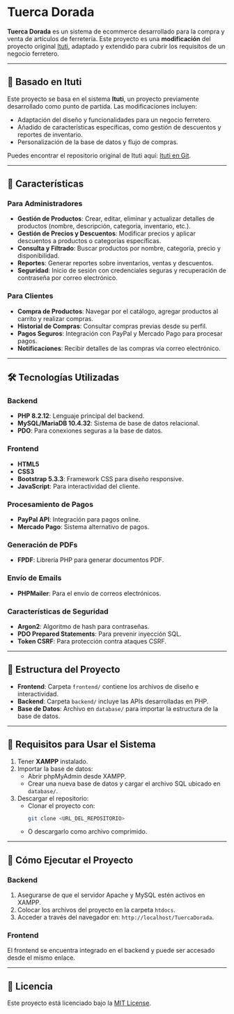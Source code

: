 # Tuerca Dorada

**Tuerca Dorada** es un sistema de ecommerce desarrollado para la compra y venta de artículos de ferretería. Este proyecto es una **modificación** del proyecto original [Ituti](URL_DEL_REPOSITORIO_DE_ITUTI), adaptado y extendido para cubrir los requisitos de un negocio ferretero.

---

## 📌 Basado en Ituti
Este proyecto se basa en el sistema **Ituti**, un proyecto previamente desarrollado como punto de partida. Las modificaciones incluyen:
- Adaptación del diseño y funcionalidades para un negocio ferretero.
- Añadido de características específicas, como gestión de descuentos y reportes de inventario.
- Personalización de la base de datos y flujo de compras.

Puedes encontrar el repositorio original de Ituti aquí: [Ituti en Git](URL_DEL_REPOSITORIO_DE_ITUTI).

---

## 🚀 Características

### Para Administradores
- **Gestión de Productos**: Crear, editar, eliminar y actualizar detalles de productos (nombre, descripción, categoría, inventario, etc.).
- **Gestión de Precios y Descuentos**: Modificar precios y aplicar descuentos a productos o categorías específicas.
- **Consulta y Filtrado**: Buscar productos por nombre, categoría, precio y disponibilidad.
- **Reportes**: Generar reportes sobre inventarios, ventas y descuentos.
- **Seguridad**: Inicio de sesión con credenciales seguras y recuperación de contraseña por correo electrónico.

### Para Clientes
- **Compra de Productos**: Navegar por el catálogo, agregar productos al carrito y realizar compras.
- **Historial de Compras**: Consultar compras previas desde su perfil.
- **Pagos Seguros**: Integración con PayPal y Mercado Pago para procesar pagos.
- **Notificaciones**: Recibir detalles de las compras vía correo electrónico.

---

## 🛠️ Tecnologías Utilizadas

### Backend
- **PHP 8.2.12**: Lenguaje principal del backend.
- **MySQL/MariaDB 10.4.32**: Sistema de base de datos relacional.
- **PDO**: Para conexiones seguras a la base de datos.

### Frontend
- **HTML5**
- **CSS3**
- **Bootstrap 5.3.3**: Framework CSS para diseño responsive.
- **JavaScript**: Para interactividad del cliente.

### Procesamiento de Pagos
- **PayPal API**: Integración para pagos online.
- **Mercado Pago**: Sistema alternativo de pagos.

### Generación de PDFs
- **FPDF**: Librería PHP para generar documentos PDF.

### Envío de Emails
- **PHPMailer**: Para el envío de correos electrónicos.

### Características de Seguridad
- **Argon2**: Algoritmo de hash para contraseñas.
- **PDO Prepared Statements**: Para prevenir inyección SQL.
- **Token CSRF**: Para protección contra ataques CSRF.

---

## 📂 Estructura del Proyecto
- **Frontend**: Carpeta `frontend/` contiene los archivos de diseño e interactividad.
- **Backend**: Carpeta `backend/` incluye las APIs desarrolladas en PHP.
- **Base de Datos**: Archivo en `database/` para importar la estructura de la base de datos.

---

## 🔧 Requisitos para Usar el Sistema
1. Tener **XAMPP** instalado.
2. Importar la base de datos:
   - Abrir phpMyAdmin desde XAMPP.
   - Crear una nueva base de datos y cargar el archivo SQL ubicado en `database/`.
3. Descargar el repositorio:
   - Clonar el proyecto con:
     ```bash
     git clone <URL_DEL_REPOSITORIO>
     ```
   - O descargarlo como archivo comprimido.

---

## 🚀 Cómo Ejecutar el Proyecto

### Backend
1. Asegurarse de que el servidor Apache y MySQL estén activos en XAMPP.
2. Colocar los archivos del proyecto en la carpeta `htdocs`.
3. Acceder a través del navegador en: `http://localhost/TuercaDorada`.

### Frontend
El frontend se encuentra integrado en el backend y puede ser accesado desde el mismo enlace.

---

## 📜 Licencia
Este proyecto está licenciado bajo la [MIT License](LICENSE).
